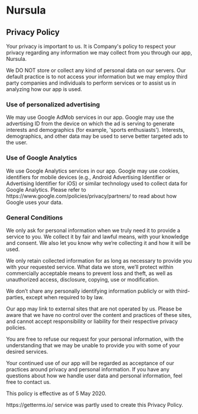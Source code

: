# Nursula
<h2>Privacy Policy</h2>
<p>Your privacy is important to us. It is Company's policy to respect your privacy regarding any information we may collect from you through our app, Nursula.</p>

<p>We DO NOT store or collect any kind of personal data on our servers. Our default practice is to not access your information but we may employ third party companies and individuals to perform services or to assist us in analyzing how our app is used.

<h3>Use of personalized advertising</h3>
<p>We may use Google AdMob services in our app. Google may use the advertising ID from the device on which the ad is serving to generate interests and demographics (for example, 'sports enthusiasts'). Interests, demographics, and other data may be used to serve better targeted ads to the user.</p>

<h3>Use of Google Analytics</h3>
<p>We use Google Analytics services in our app. Google may use cookies, identifiers for mobile devices (e.g., Android Advertising Identifier or Advertising Identifier for iOS) or similar technology used to collect data for Google Analytics. Please refer to https://www.google.com/policies/privacy/partners/ to read about how Google uses your data.</p>

<h3>General Conditions</h3>
<p>We only ask for personal information when we truly need it to provide a service to you. We collect it by fair and lawful means, with your knowledge and consent. We also let you know why we’re collecting it and how it will be used.</p>
<p>We only retain collected information for as long as necessary to provide you with your requested service. What data we store, we’ll protect within commercially acceptable means to prevent loss and theft, as well as unauthorized access, disclosure, copying, use or modification.</p>
<p>We don’t share any personally identifying information publicly or with third-parties, except when required to by law.</p>
<p>Our app may link to external sites that are not operated by us. Please be aware that we have no control over the content and practices of these sites, and cannot accept responsibility or liability for their respective privacy policies.</p>
<p>You are free to refuse our request for your personal information, with the understanding that we may be unable to provide you with some of your desired services.</p>
<p>Your continued use of our app will be regarded as acceptance of our practices around privacy and personal information. If you have any questions about how we handle user data and personal information, feel free to contact us.</p>
<p>This policy is effective as of 5 May 2020.</p>

<p>https://getterms.io/ service was partly used to create this Privacy Policy.</p>
